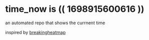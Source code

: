 # time_now is (( 1698915600616 ))

an automated repo that shows the currnent time

inspired by [breakingheatmap](https://github.com/breakingheatmap/breakingheatmap)